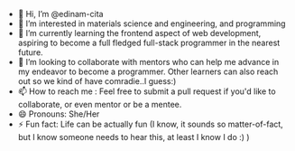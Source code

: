 - 👋 Hi, I’m @edinam-cita
- 👀 I’m interested in materials science and engineering, and programming
- 🌱 I’m currently learning the frontend aspect of web development, aspiring to become a full fledged full-stack programmer in the nearest future.
- 💞️ I’m looking to collaborate with mentors who can help me advance in my endeavor to become a programmer. Other learners can also reach out so we kind of have comradie..I guess:)
- 📫 How to reach me : Feel free to submit a pull request if you'd like to collaborate, or even mentor or be a mentee.
- 😄 Pronouns: She/Her
- ⚡ Fun fact: Life can be actually fun (I know, it sounds so matter-of-fact, but I know someone needs to hear this, at least I know I do :) )

<!---
edinam-cita/edinam-cita is a ✨ special ✨ repository because its `README.md` (this file) appears on your GitHub profile.
You can click the Preview link to take a look at your changes.
--->
